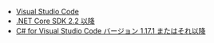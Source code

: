 * [Visual Studio Code](https://code.visualstudio.com/download)
* [.NET Core SDK 2.2 以降](https://www.microsoft.com/net/download/all)
* [C# for Visual Studio Code バージョン 1.17.1 またはそれ以降](https://marketplace.visualstudio.com/items?itemName=ms-vscode.csharp)